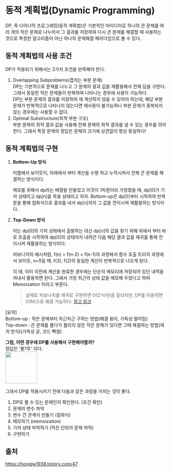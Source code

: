 # 동적 계획법(Dynamic Programming)

DP, 즉 다이나믹 프로그래밍(동적 계획법)은 기본적인 아이디어로 하나의 큰 문제를 여러 개의 작은 문제로 나누어서 그 결과를 저장하여 다시 큰 문제를 해결할 때 사용하는 것으로 특정한 알고리즘이 아닌 하나의 문제해결 패러다임으로 볼 수 있다.

## 동적 계획법의 사용 조건

DP가 적용되기 위해서는 2가지 조건을 만족해야 한다.

1) Overlapping Subproblems(겹치는 부분 문제)  
    DP는 기본적으로 문제를 나누고 그 문제의 결과 값을 재활용해서 전체 답을 구한다.   
    그래서 동일한 작은 문제들이 반복하여 나타나는 경우에 사용이 가능하다.  
    DP는 부분 문제의 결과를 저장하여 재 계산하지 않을 수 있어야 하는데, 해당 부분 문제가 반복적으로 나타나지 않는다면 재사용이 불가능하니 부분 문제가 중복되지 않는 경우에는 사용할 수 없다.
2) Optimal Substructure(최적 부분 구조)  
    부분 문제의 최적 결과 값을 사용해 전체 문제의 최적 결과를 낼 수 있는 경우를 의미한다. 그래서 특정 문제의 정답은 문제의 크기에 상관없이 항상 동일하다!

## 동적 계획법의 구현

1. **Bottom-Up 방식**  

    이름에서 보이듯이, 아래에서 부터 계산을 수행 하고 누적시켜서 전체 큰 문제를 해결하는 방식이다.

    메모를 위해서 dp라는 배열을 만들었고 이것이 1차원이라 가정했을 때, dp[0]가 기저 상태이고 dp[n]을 목표 상태라고 하자. Bottom-up은 dp[0]부터 시작하여 반복문을 통해 점화식으로 결과를 내서 dp[n]까지 그 값을 전이시켜 재활용하는 방식이다.

2. **Top-Down 방식**  

    이는 dp[0]의 기저 상태에서 출발하는 대신 dp[n]의 값을 찾기 위해 위에서 부터 바로 호출을 시작하여 dp[0]의 상태까지 내려간 다음 해당 결과 값을 재귀를 통해 전이시켜 재활용하는 방식이다.

    피보나치의 예시처럼, f(n) = f(n-2) + f(n-1)의 과정에서 함수 호출 트리의 과정에서 보이듯, n=5일 때, f(3), f(2)의 동일한 계산이 반복적으로 나오게 된다.

    이 때, 이미 이전에 계산을 완료한 경우에는 단순히 메모리에 저장되어 있던 내역을 꺼내서 활용하면 된다. 그래서 가장 최근의 상태 값을 메모해 두었다고 하여 Memoization 이라고 부른다.
    > 실제로 피보나치를 재귀로 구현하면 O(2^n)만큼 걸리지만, DP를 이용하면 O(N)으로 해결 가능하다. [참고 링크](https://velog.io/@im_lily/%ED%94%BC%EB%B3%B4%EB%82%98%EC%B9%98-%EC%88%98%EC%97%B4-%EC%8B%9C%EA%B0%84%EB%B3%B5%EC%9E%A1%EB%8F%84)

[요약]  
Bottom-up : 작은 문제부터 차근차근 구하는 방법(해결 용이, 가독성 떨어짐)  
Top-down : 큰 문제를 풀다가 풀리지 않은 작은 문제가 있다면 그때 해결하는 방법(재귀 방식)(가독성 굳, 코드 빡셈)


**그럼, 어떤 경우에 DP를 사용해서 구현해야할까?**  
정답은 '몰?루' 이다.  
<img src="https://media.tenor.com/WiAUp2NDGy4AAAAC/%ED%8B%B0%EB%AA%A8-%EB%AA%B0%EB%A3%A8.gif" width=100>

그래서 DP를 적용시키기 전에 다음과 같은 과정을 거치는 것이 좋다.
1) DP로 풀 수 있는 문제인지 확인한다. (조건 확인)
2) 문제의 변수 파악
3) 변수 간 관계식 만들기 (점화식)
4) 메모하기 (memoization)
5) 기저 상태 파악하기 (작은 단위의 문제 파악)
6) 구현하기


## 출처
https://hongjw1938.tistory.com/47  
